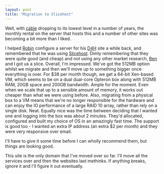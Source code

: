 ```yaml
---
layout: post
title: "Migration to Slicehost"
---
```

Well, with [cable][1] dropping to its lowest level in a number of years, the
monthly rental on the server that hosts this and a number of other sites was
becoming a bit more than I liked.

I helped [Robin][2] configure a server for his [D4H][3] site a while back, and
remembered that he was using [Slicehost][4]. Dimly remembering that they were
quite good (and cheap) and not using any other market research, [Ben][5] and I
got us a slice. Overall, I'm impressed. We've got the 512MB option whilst we
migrate and then we'll move up to something bigger once everything is over.
For $38 per month though, we get a 64-bit Xen-based VM, which seems to be on a
dual dual-core Opteron box along with 512MB RAM, 20GB space and 200GB
bandwidth. Ample for the moment. Even when we scale that up to a sensible
amount of memory, it works out cheaper than what we were using before. Also,
migrating from a physical box to a VM means that we're no longer responsible
for the hardware and can enjoy the IO performance of a large RAID 10 array,
rather than rely on a single disk. Neat. Equally nice was the time between
deciding that I wanted one and logging into the box was about 2 minutes.
They'd allocated, configured and built my choice of OS in an amazingly fast
time. The support is good too - I wanted an extra IP address (an extra $2 per
month) and they were very responsive over email.

I'll have to give it some time before I can wholly recommend them, but things
are looking good.

This site is the only domain that I've moved over so far. I'll move all the
services over and then the websites last methinks. If anything breaks, ignore
it and I'll figure it out eventually.

   [1]: http://en.wikipedia.org/wiki/Cable_(foreign_exchange)

   [2]: http://www.bytesurgery.com/blog/index.php

   [3]: http://www.decisionsforheroes.com

   [4]: http://www.slicehost.com/

   [5]: http://www.benhaines.co.uk

